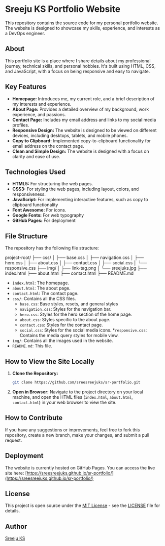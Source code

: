 # Sreeju KS Portfolio Website

This repository contains the source code for my personal portfolio website. The website is designed to showcase my skills, experience, and interests as a DevOps engineer.

## About

This portfolio site is a place where I share details about my professional journey, technical skills, and personal hobbies. It's built using HTML, CSS, and JavaScript, with a focus on being responsive and easy to navigate.

## Key Features

*   **Homepage:** Introduces me, my current role, and a brief description of my interests and experience.
*   **About Page:** Provides a detailed overview of my background, work experience, and passions.
*   **Contact Page:** Includes my email address and links to my social media profiles.
*   **Responsive Design:** The website is designed to be viewed on different devices, including desktops, tablets, and mobile phones.
*   **Copy to Clipboard:** Implemented copy-to-clipboard functionality for email address on the contact page.
*   **Clean and Simple Design:** The website is designed with a focus on clarity and ease of use.

## Technologies Used

*   **HTML5:** For structuring the web pages.
*   **CSS3:** For styling the web pages, including layout, colors, and responsiveness.
*   **JavaScript:** For implementing interactive features, such as copy to clipboard functionality
*   **Font Awesome:** For icons.
*   **Google Fonts:** For web typography
*   **GitHub Pages:** For deployment

## File Structure

The repository has the following file structure:

project-root/
├── css/
│ ├── base.css
│ ├── navigation.css
│ ├── hero.css
│ ├── about.css
│ ├── contact.css
│ ├── social.css
│ └── responsive.css
├── img/
│ ├── link-tag.png
│ └── sreejuks.jpg
├── index.html
├── about.html
├── contact.html
├── README.md

*   `index.html`: The homepage.
*   `about.html`: The about page.
*   `contact.html`: The contact page.
*   `css/`: Contains all the CSS files.
     *  `base.css`: Base styles, resets, and general styles
     * `navigation.css`: Styles for the navigation bar.
     *  `hero.css`: Styles for the hero section of the home page.
      *  `about.css`: Styles specific to the about page.
       * `contact.css`: Styles for the contact page.
       * `social.css`: Styles for the social media icons.
        *`responsive.css`: Contains the media query styles for mobile view.
*   `img/`: Contains all the images used in the website.
*   `README.md`: This file.

## How to View the Site Locally

1.  **Clone the Repository:**
    ```bash
    git clone https://github.com/sreesreejuks/sr-portfolio.git
    ```

2.  **Open in Browser:**
    Navigate to the project directory on your local machine, and open the HTML files (`index.html`, `about.html`, `contact.html`) in your web browser to view the site.

## How to Contribute

If you have any suggestions or improvements, feel free to fork this repository, create a new branch, make your changes, and submit a pull request.

## Deployment

The website is currently hosted on GitHub Pages. You can access the live site here: [https://sreesreejuks.github.io/sr-portfolio/](https://sreesreejuks.github.io/sr-portfolio/)

## License

This project is open source under the [MIT License](https://opensource.org/licenses/MIT) - see the [LICENSE](LICENSE) file for details.

## Author

[Sreeju KS](https://github.com/sreesreejuks)